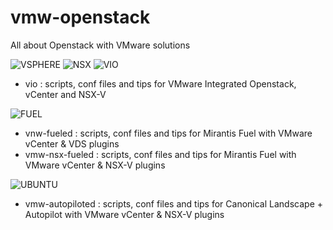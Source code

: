# vmw-openstack
All about Openstack with VMware solutions

![VSPHERE](https://encrypted-tbn0.gstatic.com/images?q=tbn:ANd9GcRL-Y87WfRjHLlPswAufbD0yteY7XRSIJOJgpn3BaZGTrEtO30o) ![NSX](http://vlenzker.net/wp-content/uploads/2015/10/NSX.png) ![VIO]()
- vio : scripts, conf files and tips for VMware Integrated Openstack, vCenter and NSX-V

![FUEL](http://vlenzker.net/wp-content/uploads/2015/10/NSX.png)
- vnw-fueled : scripts, conf files and tips for Mirantis Fuel with VMware vCenter & VDS plugins
- vmw-nsx-fueled : scripts, conf files and tips for Mirantis Fuel with VMware vCenter & NSX-V plugins

![UBUNTU](http://vlenzker.net/wp-content/uploads/2015/10/NSX.png)
- vmw-autopiloted : scripts, conf files and tips for Canonical Landscape + Autopilot with VMware vCenter & NSX-V plugins
